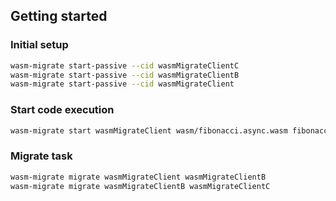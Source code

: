 ## Getting started

### Initial setup

```sh
wasm-migrate start-passive --cid wasmMigrateClientC
wasm-migrate start-passive --cid wasmMigrateClientB
wasm-migrate start-passive --cid wasmMigrateClient

```

### Start code execution

```sh
wasm-migrate start wasmMigrateClient wasm/fibonacci.async.wasm fibonacci 46
```

### Migrate task

```sh
wasm-migrate migrate wasmMigrateClient wasmMigrateClientB
wasm-migrate migrate wasmMigrateClientB wasmMigrateClientC

```
